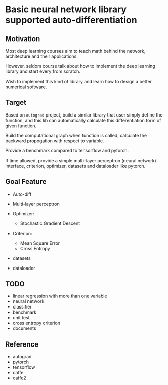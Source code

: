 # Basic neural network library supported auto-differentiation

## Motivation

Most deep learning courses aim to teach math behind the network, architecture and their applications.

However, seldom course talk about how to implement the deep learning library and start every from scratch.

Wish to implement this kind of library and learn how to design a better numerical software.

## Target

Based on `autograd` project, build a similar library that user simply define the function, and this lib can automatically calculate this differentiation form of given function.

Build the computational graph when function is called, calculate the backward propogation with respect to variable.

Provide a benchmark compared to tensorflow and pytorch.

If time allowed, provide a simple multi-layer perceptron (neural network) interface, criterion, optimizer, datasets and dataloader like pytorch.


## Goal Feature

- Auto-diff
- Multi-layer perceptron

- Optimizer:
   - Stochastic Gradient Descent
- Criterion:
  - Mean Square Error
  - Cross Entropy
- datasets
- dataloader


## TODO

- linear regression with more than one variable
- neural network
- classifier
- benchmark
- unit test
- cross entropy criterion
- documents

## Reference

- autograd
- pytorch
- tensorflow
- caffe
- caffe2
